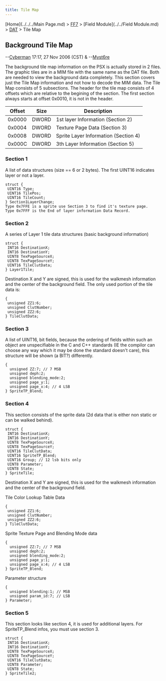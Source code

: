 ```yaml
---
title: Tile Map
---
```


[Home](../../../Main Page.md) > [FF7](../../../FF7.md) > [Field Module](../../Field Module.md) > [DAT](../DAT.md) > Tile Map

## Background Tile Map

--[Cyberman](User:Cyberman "wikilink") 17:17, 27 Nov 2006 (CST) & --[Myst6re](../../../User:Myst6re.md)

The background tile map information on the PSX is actually stored in 2 files. The graphic tiles are in a MIM file with the same name as the DAT file. Both are needed to view the background data completely. This section covers just the Tile Map information and not how to decode the MIM data. The Tile Map consists of 5 subsections. The header for the tile map consists of 4 offsets which are relative to the begining of the section. The first section always starts at offset 0x0010, it is not in the header.

| Offset | Size  | Description                          |
|--------|-------|--------------------------------------|
| 0x0000 | DWORD | 1st layer Information (Section 2)    |
| 0x0004 | DWORD | Texture Page Data (Section 3)        |
| 0x0008 | DWORD | Sprite Layer Information (Section 4) |
| 0x000C | DWORD | 3th Layer Information (Section 5)    |

  

### Section 1

A list of data structures (size == 6 or 2 bytes). The first UINT16 indicates layer or not a layer.

`struct {`  
` UINT16 Type;`  
` UINT16 TilePos;`  
` UINT16 TileCount;`  
`} Section1LayerChange;`  
`Type 0x7FFE is a sprite use Section 3 to find it's texture page.`  
`Type 0x7FFF is the End of layer information Data Record.`

### Section 2

A series of Layer 1 tile data structures (basic background information)

`struct {`  
` INT16 DestinationX;`  
` INT16 DestinationY;`  
` UINT8 TexPageSourceX;`  
` UINT8 TexPageSourceY;`  
` UINT16 TileClutData;`  
`} Layer1Tile;`

Destination X and Y are signed, this is used for the walkmesh information and the center of the background field. The only used portion of the tile data is:

`{`  
` unsigned ZZ1:6;`  
` unsigned ClutNumber;`  
` unsigned ZZ2:6;`  
`} TileClutData;`

### Section 3

A list of UINT16, bit fields, because the ordering of fields within such an object are unspecifiable in the C and C++ standards (IE the compilor can choose any way which it may be done the standard doesn't care), this structure will be shown (a BIT?) differently.

`{`  
`  unsigned ZZ:7; // 7 MSB`  
`  unsigned deph:2;`  
`  unsigned blending_mode:2;`  
`  unsigned page_y:1;`  
`  unsigned page_x:4; // 4 LSB`  
`} SpriteTP_Blend;`

### Section 4

This section consists of the sprite data (2d data that is either non static or can be walked behind).

`struct {`  
` INT16 DestinationX;`  
` INT16 DestinationY;`  
` UINT8 TexPageSourceX;`  
` UINT8 TexPageSourceY;`  
` UINT16 TileClutData;`  
` UINT16 SpriteTP_Blend;`  
` UINT16 Group; // 12 lsb bits only`  
` UINT8 Parameter;`  
` UINT8 State;`  
`} SpriteTile;`

Destination X and Y are signed, this is used for the walkmesh information and the center of the background field.

Tile Color Lookup Table Data

`{`  
` unsigned ZZ1:6;`  
` unsigned ClutNumber;`  
` unsigned ZZ2:6;`  
`} TileClutData;`

Sprite Texture Page and Blending Mode data

`{`  
`  unsigned ZZ:7; // 7 MSB`  
`  unsigned deph:2;`  
`  unsigned blending_mode:2;`  
`  unsigned page_y:1;`  
`  unsigned page_x:4; // 4 LSB`  
`} SpriteTP_Blend;`

Parameter structure

`{`  
`  unsigned blending:1; // MSB`  
`  unsigned param_id:7; // LSB`  
`} Parameter;`

### Section 5

This section looks like section 4, it is used for additional layers. For SpriteTP\_Blend infos, you must use section 3.

`struct {`  
` INT16 DestinationX;`  
` INT16 DestinationY;`  
` UINT8 TexPageSourceX;`  
` UINT8 TexPageSourceY;`  
` UINT16 TileClutData;`  
` UINT8 Parameter;`  
` UINT8 State;`  
`} SpriteTile2;`
